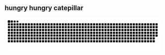 ## hungry hungry catepillar
![GitHub Snake Animation](https://raw.githubusercontent.com/neekoras/neekoras/output/github-snake-dark.svg)
 
